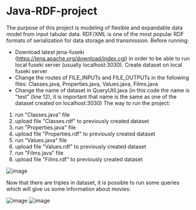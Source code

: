 # Java-RDF-project

The purpose of this project is modeling of flexible and expandable data model from input tabular data. RDF/XML is one of the most popular RDF formats of serialization for data storage and transmission.
Before running:
- Download latest jena-fuseki (https://jena.apache.org/download/index.cgi) in order to be able to run local fuseki server (usually localhost:3030). Create dataset on local fuseki server
- Change the routes of FILE_INPUTs and FILE_OUTPUTs in the following files: Classes.java, Properties.java, Values.java, Films.java
- Change the name of dataset in QueryUtil.java (in this code the name is "test" (line 12), it is important that name is the same as one of the dataset created on localhost:3030)
The way to run the project:
1) run "Classes.java" file
2) upload file "Classes.rdf" to previously created dataset
3) run "Properties.java" file
4) upload file "Properties.rdf" to previously created dataset
5) run "Values.java" file
6) upload file "Values.rdf" to previously created dataset
7) run "Films.java" file
8) upload file "Films.rdf" to previously created dataset

 ![image](https://user-images.githubusercontent.com/113367561/191038657-d506b993-41e3-4cc9-9968-37ae34b34902.png)

Now that there are triples in dataset, it is possible to run some queries which will give us some information about movies:

![image](https://user-images.githubusercontent.com/113367561/191038733-67ec5429-c1b9-4822-9a98-e8a1a814dcbc.png)
![image](https://user-images.githubusercontent.com/113367561/191038747-58e71a14-5269-4994-8c7f-ce1362ebb7f4.png)
